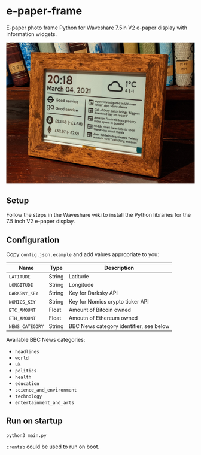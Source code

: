 # e-paper-frame

E-paper photo frame Python for Waveshare 7.5in V2 e-paper display with
information widgets.

![](photo.jpg)


## Setup

Follow the steps in the Waveshare wiki to install the Python libraries for the
7.5 inch V2 e-paper display.


## Configuration

Copy `config.json.example` and add values appropriate to you:

| Name | Type | Description |
|------|------|-------------|
| `LATITUDE` | String | Latitude |
| `LONGITUDE` | String | Longitude |
| `DARKSKY_KEY` | String | Key for Darksky API |
| `NOMICS_KEY` | String | Key for Nomics crypto ticker API |
| `BTC_AMOUNT` | Float | Amount of Bitcoin owned |
| `ETH_AMOUNT` | Float | Amoutn of Ethereum owned |
| `NEWS_CATEGORY` | String | BBC News category identifier, see below |

Available BBC News categories:

* `headlines`
* `world`
* `uk`
* `politics`
* `health`
* `education`
* `science_and_environment`
* `technology`
* `entertainment_and_arts`


## Run on startup

```shell
python3 main.py
```

`crontab` could be used to run on boot.

